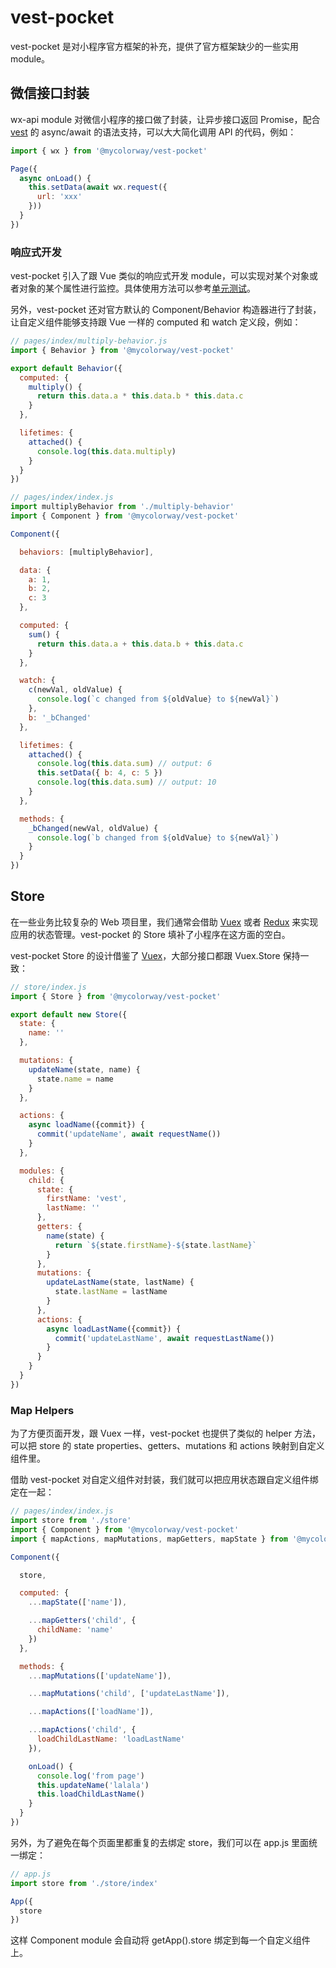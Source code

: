 # vest-pocket

vest-pocket 是对小程序官方框架的补充，提供了官方框架缺少的一些实用 module。

## 微信接口封装

wx-api module 对微信小程序的接口做了封装，让异步接口返回 Promise，配合 [vest](https://github.com/mycolorway/vest) 的 async/await 的语法支持，可以大大简化调用 API 的代码，例如：

```js
import { wx } from '@mycolorway/vest-pocket'

Page({
  async onLoad() {
    this.setData(await wx.request({
      url: 'xxx'
    }))
  }
})
```

### 响应式开发

vest-pocket 引入了跟 Vue 类似的响应式开发 module，可以实现对某个对象或者对象的某个属性进行监控。具体使用方法可以参考[单元测试](https://github.com/mycolorway/vest-pocket/tree/master/test/reactivity.test.js)。

另外，vest-pocket 还对官方默认的 Component/Behavior 构造器进行了封装，让自定义组件能够支持跟 Vue 一样的 computed 和 watch 定义段，例如：

```js
// pages/index/multiply-behavior.js
import { Behavior } from '@mycolorway/vest-pocket'

export default Behavior({
  computed: {
    multiply() {
      return this.data.a * this.data.b * this.data.c
    }
  },

  lifetimes: {
    attached() {
      console.log(this.data.multiply)
    }
  }
})
```

```js
// pages/index/index.js
import multiplyBehavior from './multiply-behavior'
import { Component } from '@mycolorway/vest-pocket'

Component({

  behaviors: [multiplyBehavior],

  data: {
    a: 1,
    b: 2,
    c: 3
  },

  computed: {
    sum() {
      return this.data.a + this.data.b + this.data.c
    }
  },

  watch: {
    c(newVal, oldValue) {
      console.log(`c changed from ${oldValue} to ${newVal}`)
    },
    b: '_bChanged'
  },

  lifetimes: {
    attached() {
      console.log(this.data.sum) // output: 6
      this.setData({ b: 4, c: 5 })
      console.log(this.data.sum) // output: 10
    }
  },

  methods: {
    _bChanged(newVal, oldValue) {
      console.log(`b changed from ${oldValue} to ${newVal}`)
    }
  }
})
```

## Store

在一些业务比较复杂的 Web 项目里，我们通常会借助 [Vuex](https://vuex.vuejs.org/) 或者 [Redux](https://redux.js.org/) 来实现应用的状态管理。vest-pocket 的 Store 填补了小程序在这方面的空白。

vest-pocket Store 的设计借鉴了 [Vuex](https://vuex.vuejs.org/)，大部分接口都跟 Vuex.Store 保持一致：

```js
// store/index.js
import { Store } from '@mycolorway/vest-pocket'

export default new Store({
  state: {
    name: ''
  },

  mutations: {
    updateName(state, name) {
      state.name = name
    }
  },

  actions: {
    async loadName({commit}) {
      commit('updateName', await requestName())
    }
  },

  modules: {
    child: {
      state: {
        firstName: 'vest',
        lastName: ''
      },
      getters: {
        name(state) {
          return `${state.firstName}-${state.lastName}`
        }
      },
      mutations: {
        updateLastName(state, lastName) {
          state.lastName = lastName
        }
      },
      actions: {
        async loadLastName({commit}) {
          commit('updateLastName', await requestLastName())
        }
      }
    }
  }
})
```

### Map Helpers

为了方便页面开发，跟 Vuex 一样，vest-pocket 也提供了类似的 helper 方法，可以把 store 的 state properties、getters、mutations 和 actions 映射到自定义组件里。

借助 vest-pocket 对自定义组件对封装，我们就可以把应用状态跟自定义组件绑定在一起：

```js
// pages/index/index.js
import store from './store'
import { Component } from '@mycolorway/vest-pocket'
import { mapActions, mapMutations, mapGetters, mapState } from '@mycolorway/vest-pocket/store'

Component({

  store,

  computed: {
    ...mapState(['name']),

    ...mapGetters('child', {
      childName: 'name'
    })
  },

  methods: {
    ...mapMutations(['updateName']),

    ...mapMutations('child', ['updateLastName']),

    ...mapActions(['loadName']),

    ...mapActions('child', {
      loadChildLastName: 'loadLastName'
    }),

    onLoad() {
      console.log('from page')
      this.updateName('lalala')
      this.loadChildLastName()
    }
  }
})
```

另外，为了避免在每个页面里都重复的去绑定 store，我们可以在 app.js 里面统一绑定：

```js
// app.js
import store from './store/index'

App({
  store
})
```

这样 Component module 会自动将 getApp().store 绑定到每一个自定义组件上。

